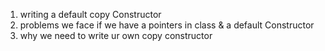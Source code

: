 1) writing a default copy Constructor 
2) problems we face if we have a pointers in class & a default Constructor
3) why we need to write ur own copy constructor
